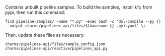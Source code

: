 Contains unbuilt pipeline samples. To build the samples, install `kfp` from
pypi, then run this command:

    find pipeline-samples/ -name "*.py" -exec bash -c 'dsl-compile --py {} --output charms/pipelines-api/files/$(basename {} .py).yaml' \;

Then, update these files as necessary:

    charms/pipelines-api/files/sample_config.json
    charms/pipelines-api/reactive/pipelines_api.py
